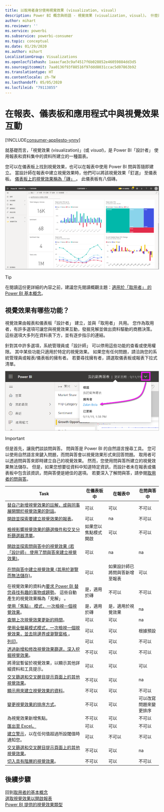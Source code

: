 ```yaml
---
title: 以取用者身分使用視覺效果 (visualization, visual)
description: Power BI 概念與術語 - 視覺效果 (visualization, visual)。 什麼是 Power BI 視覺效果 (visualization, visual)。
author: mihart
ms.reviewer: ''
ms.service: powerbi
ms.subservice: powerbi-consumer
ms.topic: conceptual
ms.date: 01/29/2020
ms.author: mihart
LocalizationGroup: Visualizations
ms.openlocfilehash: 1aaacfae3c9af4517f6b028852e46059884dd3d5
ms.sourcegitcommit: 7aa0136f93f88516f97ddd8031ccac5d07863b92
ms.translationtype: HT
ms.contentlocale: zh-TW
ms.lasthandoff: 05/05/2020
ms.locfileid: "79113855"
---
```

# <a name="interact-with-visuals-in-reports-dashboards-and-apps"></a>在報表、儀表板和應用程式中與視覺效果互動

[!INCLUDE[consumer-appliesto-ynny](../includes/consumer-appliesto-ynny.md)]

就基礎而言，「視覺效果 (visualization)」(或 *visual*)，是 Power BI「設計者」  使用報表和資料集中的資料所建立的一種圖表。 

您可以在儀表板上找到視覺效果，也可以在報表中使用 Power BI 問與答隨即建立。 當設計師在報表中建立視覺效果時，他們可以將該視覺效果「釘選」  至儀表板。 [儀表板上的視覺效果稱為「磚」  ](end-user-tiles.md)。 此儀表板有八個磚。 

![儀表板與磚](media/end-user-visualizations/power-bi-dashboard.png)

> [!TIP]
> 在閱讀這份更詳細的內容之前，建議您先閱讀概觀主題：[適用於「取用者」  的 Power BI 基本概念](end-user-basic-concepts.md)。

## <a name="what-can-i-do-with-visuals"></a>視覺效果有哪些功能？

視覺效果由報表和儀表板「設計者」  建立，並與「取用者」  共用。 您作為取用者，有許多選項可讓您與視覺效果互動，發掘見解並做出資料驅動的商務決策。 這些選項大多列在資料表下方，並有逐步指示的連結。

針對其中許多選項，系統管理員或「設計師」  可以停用這些功能的查看或使用權限。 其中某些功能只適用於特定的視覺效果。  如果您有任何問題，請洽詢您的系統管理員或報表/儀表板的擁有者。 若要尋找擁有者，請選取儀表板或報表下拉式清單。 

![顯示擁有者的標題下拉式清單](media/end-user-visualizations/power-bi-owner.png)


> [!IMPORTANT]
> 但是首先，讓我們談談問與答。 問與答是 Power BI 的自然語言搜尋工具。 您可以使用自然語言來鍵入問題，而問與答會以視覺效果形式來回答問題。 取用者可以透過問與答來即時建立自己的視覺效果。 然而，您使用問與答所建立的視覺效果無法儲存。 但是，如果您想要從資料中知道特定資訊，而設計者未在報表或儀表板中包含該資訊，問與答便是絕佳的選項。 若要深入了解問與答，請參閱[取用者的問與答](end-user-q-and-a.md)。



|Task  |在儀表板中  |在報表中  | 在問與答中
|---------|---------|---------|--------|
|[替自己新增視覺效果的註解，或與同事展開關於視覺效果的對話](end-user-comment.md)。     |  可以       |   可以      |  不可以  |
|[開啟並探索要建立視覺效果的報表](end-user-tiles.md)。     |    可以     |   na      |  不可以 |
|[檢視影響視覺效果的篩選條件和交叉分析篩選器清單](end-user-report-filter.md)。     |    如果您以焦點模式開啟     |   可以      |  不可以 |
|[開啟並探索問與答中的視覺效果 (若「設計師」  使用了問與答來建立視覺效果)](end-user-q-and-a.md)。     |   可以      |   na      |  na  |
|[在問與答中建立視覺效果 (其用於瀏覽而無法儲存)](end-user-q-and-a.md)。     |   可以      |   如果設計師已將問與答新增至報表      |  可以  |
|在視覺效果的資料內[要求 Power BI 替您尋找有趣的事物或趨勢](end-user-insights.md)。  這些自動產生的視覺效果稱為「見解」  。     |    是，適用於磚    |  不可以       | 不可以   |
|[使用「焦點」  模式，一次檢視一個視覺效果](end-user-focus.md)。     | 是，適用於磚        |   是，適用於視覺效果      | na  |
|[查閱上次視覺效果更新的時間](end-user-fresh.md)。     |  可以       |    可以     | na  |
|[使用全螢幕模式模式，一次檢視一個視覺效果，並去除邊界或瀏覽窗格  ](end-user-focus.md)。     |   可以      |  可以       | 根據預設  |
|[列印](end-user-print.md)。     |  可以       |   可以      | 不可以  |
|[透過新增和修改視覺效果篩選，深入挖掘視覺效果](end-user-report-filter.md)。     |    不可以     |   可以      | 不可以  |
|將滑鼠暫留於視覺效果，以顯示其他詳細資料和工具提示。     |    可以     |   可以      | 可以  |
|[交叉篩選和交叉醒目提示頁面上的其他視覺效果](end-user-interactions.md)。    |   不可以      |   可以      | na  |
|[顯示用來建立視覺效果的資料](end-user-show-data.md)。     |  不可以       |   可以      | 不可以  |
| [變更視覺效果的排序方式](end-user-change-sort.md)。 | 不可以  | 可以  | 可以改寫問題來變更排序  |
| 為視覺效果新增焦點。 | 不可以  | 可以  |  不可以 |
| [匯出至 Excel。](end-user-export.md) | 可以 | 可以 | 不可以|
| [建立警示](end-user-alerts.md)，以在任何值超過所設閾值時通知您。  | 可以  | 不可以  | 不可以 |
| [交叉篩選和交叉醒目提示頁面上的其他視覺效果](end-user-report-filter.md)。  | 不可以      | 可以  | na |
| [切入具有階層的視覺效果](end-user-drill.md)。  | 不可以  | 可以   | 不可以 |

## <a name="next-steps"></a>後續步驟
回到[取用者的基本概念](end-user-basic-concepts.md)    
[選取視覺效果以開啟報表](end-user-report-open.md)    
[Power BI 提供的視覺效果類型](end-user-visual-type.md)